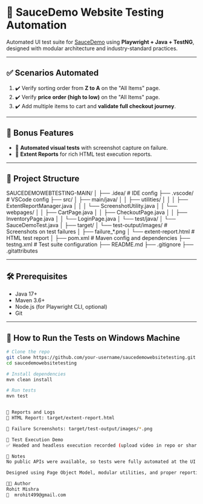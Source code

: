 # 🧪 SauceDemo Website Testing Automation

Automated UI test suite for [SauceDemo](https://www.saucedemo.com/) using **Playwright + Java + TestNG**, designed with modular architecture and industry-standard practices.

---

## ✅ Scenarios Automated

1. ✔️ Verify sorting order from **Z to A** on the "All Items" page.
2. ✔️ Verify **price order (high to low)** on the "All Items" page.
3. ✔️ Add multiple items to cart and **validate full checkout journey**.

---

## 🌟 Bonus Features

- 📸 **Automated visual tests** with screenshot capture on failure.
- 📄 **Extent Reports** for rich HTML test execution reports.

---

## 📂 Project Structure

SAUCEDEMOWEBTESTING-MAIN/ │ ├── .idea/ # IDE config ├── .vscode/ # VSCode config ├── src/ │ ├── main/java/ │ │ ├── utilities/ │ │ │ ├── ExtentReportManager.java │ │ │ └── ScreenshotUtility.java │ │ └── webpages/ │ │ ├── CartPage.java │ │ ├── CheckoutPage.java │ │ ├── InventoryPage.java │ │ └── LoginPage.java │ └── test/java/ │ └── SauceDemoTest.java │ ├── target/ │ └── test-output/images/ # Screenshots on test failures │ ├── failure_*.png │ └── extent-report.html # HTML test report │ ├── pom.xml # Maven config and dependencies ├── testng.xml # Test suite configuration ├── README.md ├── .gitignore ├── .gitattributes



---

## 🛠️ Prerequisites

- Java 17+
- Maven 3.6+
- Node.js (for Playwright CLI, optional)
- Git

---

## 🚀 How to Run the Tests on Windows Machine

```bash
# Clone the repo
git clone https://github.com/your-username/saucedemowebsitetesting.git
cd saucedemowebsitetesting

# Install dependencies
mvn clean install

# Run tests
mvn test


🧾 Reports and Logs
📄 HTML Report: target/extent-report.html

📸 Failure Screenshots: target/test-output/images/*.png

🎥 Test Execution Demo
✅ Headed and headless execution recorded (upload video in repo or share via link).

📌 Notes
No public APIs were available, so tests were fully automated at the UI level.

Designed using Page Object Model, modular utilities, and proper reporting integrations.

👨‍💻 Author
Rohit Mishra
📧  mrohit499@gmail.com
